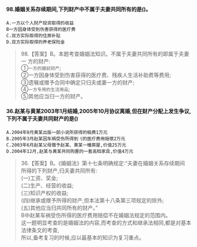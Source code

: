 #### 98.婚姻关系存续期间,下列财产中不属于夫妻共同所有的是()。
    A.一方以个人财产投资取得的收益
    B一方因身体受到伤害获得的医疗费
    C.双方实际取得的住房补贴
    D.双方实际取得的养老保险金
>   98.【答案】B。本题考查婚姻法知识。不属于夫妻共同所有的即属于夫妻一
    方的财产:   
    ①`一方的婚前财产`;   
    ②一方因身体受到伤害获得的医疗费、残疾人生活补助费等费用;   
    ③遗嘱或赠予合同中确定只归夫或妻一方的财产;   
    ④`一方专用的生活用品`;   
    ⑤其他应当归一方的财产。  

#### 36.赵某与黄某2003年1月结婚,2005年10月协议离婚,但在财产分配上发生争议,下列不属于夫妻共同财产的是()
    A.2004年8月黄某出版一部小说所获得的稿费1万元
    B.2005年3月赵某因车祸受伤所得到刂的医疗费用赔偿2万元
    C.2003年6月赵某父母赠予赵某、黄某一幢房屋,价值25万元
    D.2004年12月,赵某与黄某共同购置的一套高档家具,价值4万元
>   36.【答案】B。《婚姻法》第十七条明确规定:“夫妻在婚姻关系存续期间   
    所得的下列财产,归夫妻共同所有:     
    (一)工资、奖金;     
    (二)生产、经营的收益;     
    (三)知识产权的收益;     
    (四)继承或赠予所得的财产,但本法第十八条第三项规定的除外;     
    (五)其他应当归共同所有的财产。”     
    B中赵某车祸受伤所得的医疗费用赔偿不在婚姻法规定的范围内。     
    这一题明显考查的是婚姻法的内容,而考查的方式和继承法相同,都是对基本法律条文的考查,     
所以,备考复习的时候,应以最基本的知识为复习重点。         